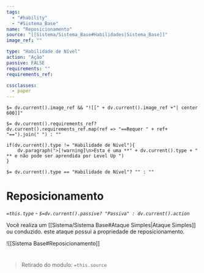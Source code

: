 ```yaml
---
tags:
  - "#hability"
  - "#Sistema_Base"
name: "Reposicionamento"
source: "[[Sistema/Sistema_Base#Habilidades|Sistema_Base]]"
image_ref: ""

type: "Habilidade de Nível"
action: "Ação"
passive: FALSE
requirements: ""
requirements_ref:  

cssclasses:
  - paper
---
```

`$= dv.current().image_ref && "![[" + dv.current().image_ref +"| center 600]]"`


`$= dv.current().requirements_ref? dv.current().requirements_ref.map(ref => "==Requer " + ref+ "==").join(" ") : ""`

```dataviewjs
if(dv.current().type != "Habilidade de Nível"){
	dv.paragraph(">[!warning]\n>Esta é uma **" + dv.current().type + " ** e não pode ser aprendida por Level Up ")
}
```


`$= dv.current().type == "Habilidade de Nível"? "" : ""`
# Reposicionamento
*`=this.type` - `$=dv.current().passive? "Passiva" : dv.current().action`*

Você realiza um [[Sistema/Sistema Base#Ataque Simples|Ataque Simples]] ou conduzido. este ataque possui a propriedade de reposicionamento.

![[Sistema Base#Reposicionamento]]


#
> Retirado do modulo: `=this.source`